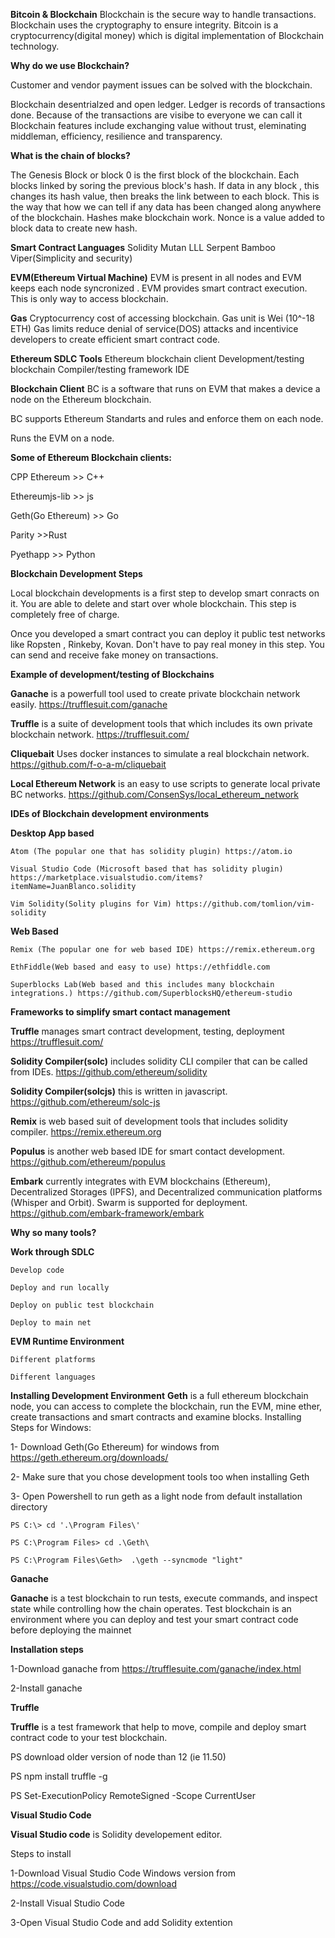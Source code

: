 
**Bitcoin & Blockchain**
Blockchain is the secure way to handle transactions. Blockchain uses the cryptography to ensure integrity.
Bitcoin is a cryptocurrency(digital money) which is digital implementation of Blockchain technology.

**Why do we use Blockchain?**

Customer and vendor payment issues can be solved with the blockchain.

Blockchain desentrialzed and open ledger. Ledger is records of transactions done. Because of the transactions are visibe to everyone we can call it 
Blockchain features include exchanging value without trust, eleminating middleman, efficiency, resilience and transparency.

**What is the chain of blocks?**

The Genesis Block or block 0 is the first block of the blockchain. Each blocks linked by soring the previous block's hash. If data in any block , this changes its hash value, then breaks the link between to each block. This is the way that how we can tell if any data has been changed  along anywhere of the blockchain. Hashes make blockchain work. Nonce is a value added to block data to create new hash.

**Smart Contract Languages**
Solidity
Mutan
LLL
Serpent
Bamboo
Viper(Simplicity and security)

**EVM(Ethereum Virtual Machine)**
EVM is present in all nodes and EVM keeps each node syncronized . 
EVM provides smart contract execution. This is only way to access blockchain. 


**Gas**
Cryptocurrency cost of accessing blockchain. Gas unit is Wei (10^-18 ETH)
Gas limits reduce denial of service(DOS) attacks and incentivice developers to create efficient smart contract code.

**Ethereum SDLC Tools**
Ethereum blockchain client
Development/testing blockchain
Compiler/testing framework
IDE

**Blockchain Client**
BC is a software that runs on EVM that makes a device a node on the Ethereum blockchain.

BC supports Ethereum Standarts and rules and enforce them on each node.

Runs the EVM on a node.

**Some of Ethereum Blockchain clients:**

CPP Ethereum  >> C++

Ethereumjs-lib  >> js

Geth(Go Ethereum) >> Go

Parity >>Rust

Pyethapp >> Python


**Blockchain Development Steps**

Local blockchain developments is a first step to develop smart conracts on it. You are able to delete and start over whole blockchain.  This step is completely free of charge.

Once you developed  a smart contract you can deploy it public test networks like Ropsten , Rinkeby, Kovan. Don't have to pay real money in this step. You can send and receive fake money on transactions.

**Example of development/testing of Blockchains**

**Ganache** is a powerfull tool used to create private blockchain network easily. https://trufflesuit.com/ganache

**Truffle** is a suite of development tools that which includes its own private blockchain  network.
https://trufflesuit.com/

**Cliquebait** Uses docker instances to simulate a real blockchain network.
https://github.com/f-o-a-m/cliquebait

**Local Ethereum Network** is an easy to use scripts to generate local private BC networks.
https://github.com/ConsenSys/local_ethereum_network

**IDEs of Blockchain development environments**

**Desktop App based**

	Atom (The popular one that has solidity plugin) https://atom.io
	
	Visual Studio Code (Microsoft based that has solidity plugin) https://marketplace.visualstudio.com/items?itemName=JuanBlanco.solidity
	
	Vim Solidity(Solity plugins for Vim) https://github.com/tomlion/vim-solidity
	
**Web Based**

	Remix (The popular one for web based IDE) https://remix.ethereum.org
	
	EthFiddle(Web based and easy to use) https://ethfiddle.com
	
	Superblocks Lab(Web based and this includes many blockchain integrations.) https://github.com/SuperblocksHQ/ethereum-studio

**Frameworks to simplify smart contact management**

**Truffle** manages smart contract development, testing, deployment https://trufflesuit.com/

**Solidity Compiler(solc)** includes solidity CLI compiler that can be called from IDEs. https://github.com/ethereum/solidity

**Solidity Compiler(solcjs)** this is written in javascript. https://github.com/ethereum/solc-js

**Remix** is web based suit of development tools that includes solidity compiler. https://remix.ethereum.org

**Populus** is another web based IDE for smart contact development. https://github.com/ethereum/populus

**Embark** currently integrates with EVM blockchains (Ethereum), Decentralized Storages (IPFS), and Decentralized communication platforms (Whisper and Orbit). Swarm is supported for deployment. https://github.com/embark-framework/embark

**Why so many tools?**

**Work through SDLC**

	Develop code
	
	Deploy and run locally
	
	Deploy on public test blockchain
	
	Deploy to main net
	
**EVM Runtime Environment**

	Different platforms
	
	Different languages

**Installing Development Environment**
**Geth** is a full ethereum blockchain node, you can access to complete the blockchain, run the EVM, mine ether, create transactions and smart contracts and examine blocks.
Installing Steps for Windows:

1- Download Geth(Go Ethereum) for windows from  https://geth.ethereum.org/downloads/

2- Make sure that you chose development tools too when installing Geth

3- Open Powershell to run geth as a light node from default installation directory

	PS C:\> cd '.\Program Files\'

	PS C:\Program Files> cd .\Geth\

	PS C:\Program Files\Geth>  .\geth --syncmode "light"

**Ganache**

**Ganache** is a test blockchain to run tests, execute commands, and inspect state while controlling how the chain operates. 
Test blockchain is an environment where you can deploy and test your smart contract code before deploying the mainnet

**Installation steps**

1-Download ganache from https://trufflesuite.com/ganache/index.html

2-Install ganache

**Truffle**

**Truffle** is a test framework that help to move, compile and deploy smart contract code to your test blockchain.

PS  download older version of node than 12 (ie 11.50) 

PS  npm install truffle -g

PS Set-ExecutionPolicy RemoteSigned -Scope CurrentUser

**Visual Studio Code**

**Visual Studio code** is Solidity developement editor.

Steps to install

1-Download Visual Studio Code Windows version from https://code.visualstudio.com/download

2-Install Visual Studio Code 

3-Open Visual Studio Code and add Solidity extention 
 
